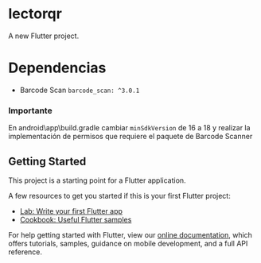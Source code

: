 # lectorqr

A new Flutter project.

# Dependencias
- Barcode Scan `barcode_scan: ^3.0.1`

### Importante
En android\app\build.gradle cambiar `minSdkVersion` de 16 a 18 y realizar la implementación de permisos que requiere el paquete de Barcode Scanner

## Getting Started

This project is a starting point for a Flutter application.

A few resources to get you started if this is your first Flutter project:

- [Lab: Write your first Flutter app](https://flutter.dev/docs/get-started/codelab)
- [Cookbook: Useful Flutter samples](https://flutter.dev/docs/cookbook)

For help getting started with Flutter, view our
[online documentation](https://flutter.dev/docs), which offers tutorials,
samples, guidance on mobile development, and a full API reference.
